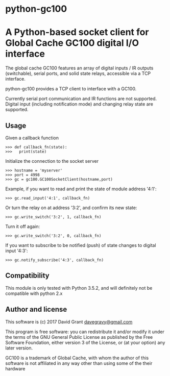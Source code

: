 # python-gc100
A Python-based socket client for Global Cache GC100 digital I/O interface
=========================================================================

The global cache GC100 features an array of digital inputs / IR outputs (switchable),
serial ports, and solid state relays, accessible via a TCP interface.

python-gc100 provides a TCP client to interface with a GC100.

Currently serial port communication and IR functions are not supported. 
Digital input (including notification mode) and changing relay state are supported.



Usage
-----

Given a callback function

    >>> def callback_fn(state):
    >>>   print(state)

Initialize the connection to the socket server

    >>> hostname = 'myserver'
    >>> port = 4998
    >>> gc = gc100.GC100SocketClient(hostname,port)

Example, if you want to read and print the state of module address '4:1':

    >>> gc.read_input('4:1', callback_fn)

Or turn the relay on at address '3:2', and confirm its new state:

    >>> gc.write_switch('3:2', 1, callback_fn)

Turn it off again:

    >>> gc.write_switch('3:2', 0, callback_fn)

If you want to subscribe to be notified (push) of state changes to digital input '4:3':
   
    >>> gc.notify_subscribe('4:3', callback_fn)
 
Compatibility
------------

This module is only tested with Python 3.5.2, and will definitely not be compatible with python 2.x

Author and license
------------------

This software is (c) 2017 David Grant <davegravy@gmail.com>

This program is free software: you can redistribute it and/or modify it under
the terms of the GNU General Public License as published by the Free Software
Foundation, either version 3 of the License, or (at your option) any later
version.

GC100 is a trademark of Global Cache, with whom the author of this software is not
affiliated in any way other than using some of the their hardware
